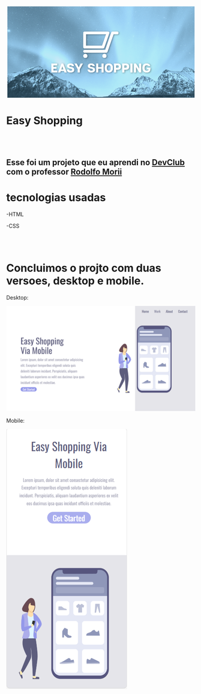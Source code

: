 
<img src="https://github.com/Luizitto/Easy-Shopping/blob/main/assets/logo.PNG?raw=true">


<h1>Easy Shopping</h1>
<br>
<br>
<h2>Esse foi um projeto que eu aprendi no <a href=https://aulas.devclub.com.br/>DevClub</a> com o professor <a href="https://www.instagram.com/rodolfomorii/">Rodolfo Morii</a></h2>

<h1>tecnologias usadas</h1>
<p>-HTML</p>
<p>-CSS</p>
<br>
<br>
<h1>Concluimos o projto com duas versoes, desktop e mobile.</h1>
<p>Desktop:</p>
<img src="https://github.com/Luizitto/Easy-Shopping/blob/main/assets/Capturar%201.PNG?raw=true"/>
<br>
<p>Mobile:</p>
<img src="https://github.com/Luizitto/Easy-Shopping/blob/main/assets/Capturar%202.PNG?raw=true">
<br>
